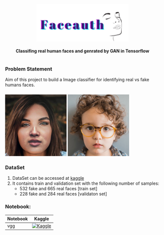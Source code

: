 <p align="center">
    <br>
    <img src="https://github.com/d0r1h/Faceauth/blob/main/assets/Faceauth.png" width="300"/>
    <br>
<p>
  
 <h4 align="center">
    <p>Classifing real human faces and genrated by GAN in Tensorflow </p>
</h4>

# 
### Problem Statement 

Aim of this project to build a Image classifier for identifying real vs fake humans faces.

<h3 align="left">
    <a><img src="https://github.com/d0r1h/Faceauth/blob/main/assets/fake1.jpg", width="200"></a>
    <a><img src="https://github.com/d0r1h/Faceauth/blob/main/assets/real1.jpg", width="200"></a>
</h3>

### DataSet

1. DataSet can be accessed at [kaggle](https://www.kaggle.com/datasets/undersc0re/fake-vs-real-face-classification)
2. It contains train and validation set with the following number of samples:
   * 532 fake and 665 real faces [train set]
   * 228 fake and 284 real faces [validaton set]

    
### Notebook:

| Notebook |  Kaggle |
| ------ |  ------ |
| vgg | [![Kaggle](https://kaggle.com/static/images/open-in-kaggle.svg)](https://www.kaggle.com/code/undersc0re/transfer-learning-vggx-64) |
